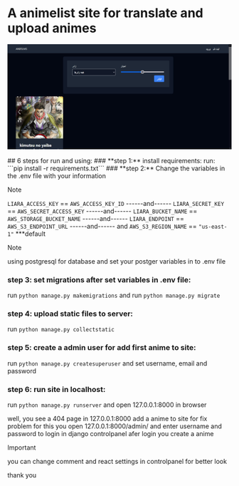 # A animelist site for translate and upload animes
<p align="center"><img alt="anifilms Demo" src="https://github.com/ParsaFaghani/anifilms/raw/main/screenshot1.jpg"/></p>
## 6 steps for run and using:
### **step 1:** install requirements:
run: ```pip install -r requirements.txt```
### **step 2:** Change the variables in the .env file with your information

> [!NOTE]
> ```LIARA_ACCESS_KEY``` == ```AWS_ACCESS_KEY_ID``` ------and------
> ```LIARA_SECRET_KEY``` == ```AWS_SECRET_ACCESS_KEY``` ------and------
> ```LIARA_BUCKET_NAME``` == ```AWS_STORAGE_BUCKET_NAME``` ------and------
> ```LIARA_ENDPOINT``` == ```AWS_S3_ENDPOINT_URL``` ------and------
> and ```AWS_S3_REGION_NAME``` == ```"us-east-1"``` ***default

> [!NOTE]
> using postgresql for database and set your postger variables in to .env file

### **step 3:** set migrations after set variables in .env file:
run ```python manage.py makemigrations```
and run ```python manage.py migrate```

### **step 4:** upload static files to server:
run ```python manage.py collectstatic```

### **step 5:** create a admin user for add first anime to site:
run ```python manage.py createsuperuser```
and set username, email and password

### **step 6:** run site in localhost:
run ```python manage.py runserver```
and open 127.0.0.1:8000 in browser

well, you see a 404 page in 127.0.0.1:8000
add a anime to site for fix problem
for this you open 127.0.0.1:8000/admin/ and enter username and password to login in django controlpanel
afer login you create a anime
> [!IMPORTANT]
> you can change comment and react settings in controlpanel for better look

thank you
